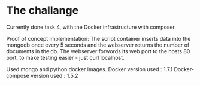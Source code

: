 The challange
=============

Currently done task 4, with the Docker infrastructure with composer.

Proof of concept implementation:
The script container inserts data into the mongodb once every 5 seconds and the webserver returns the number of documents in the db.
The webserver forwords its web port to the hosts 80 port, to make testing easier - just curl localhost.

Used mongo and python docker images.
Docker version used : 1.7.1
Docker-compose version used : 1.5.2
